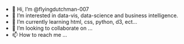 - 👋 Hi, I’m @flyingdutchman-007
- 👀 I’m interested in data-vis, data-science and business intelligence. 
- 🌱 I’m currently learning html, css, python, d3, ect... 
- 💞️ I’m looking to collaborate on ...
- 📫 How to reach me ...

<!---
flyingdutchman-007/flyingdutchman-007 is a ✨ special ✨ repository because its `README.md` (this file) appears on your GitHub profile.
You can click the Preview link to take a look at your changes.
--->
